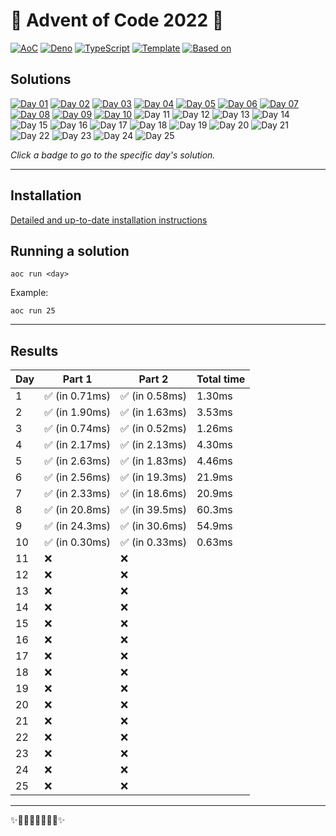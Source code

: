 <!-- Entries between SOLUTIONS and RESULTS tags are auto-generated -->
<!--useTabularResults=true-->

# 🎄 Advent of Code 2022 🎄

[![AoC](https://img.shields.io/badge/AoC-2022-blue.svg?style=flat-square)](https://adventofcode.com/)
[![Deno](https://img.shields.io/badge/Deno-1.28.1-blue.svg?style=flat-square)](https://deno.land/)
[![TypeScript](https://img.shields.io/badge/TypeScript-4.8.3-blue.svg?style=flat-square)](https://www.typescriptlang.org/)
[![Template](https://img.shields.io/badge/Template-deno--aoc-blue.svg?style=flat-square)](https://github.com/samplasion/deno-aoc) [![Based on](https://img.shields.io/badge/Based%20on-aocrunner-blue.svg?style=flat-square)](https://github.com/caderek/aocrunner)

## Solutions

<!--SOLUTIONS-->
[![Day 01](https://img.shields.io/badge/Day%2001-%E2%98%85%E2%98%85-brightgreen.svg?style=flat-square)](/src/day01)
[![Day 02](https://img.shields.io/badge/Day%2002-%E2%98%85%E2%98%85-brightgreen.svg?style=flat-square)](/src/day02)
[![Day 03](https://img.shields.io/badge/Day%2003-%E2%98%85%E2%98%85-brightgreen.svg?style=flat-square)](/src/day03)
[![Day 04](https://img.shields.io/badge/Day%2004-%E2%98%85%E2%98%85-brightgreen.svg?style=flat-square)](/src/day04)
[![Day 05](https://img.shields.io/badge/Day%2005-%E2%98%85%E2%98%85-brightgreen.svg?style=flat-square)](/src/day05)
[![Day 06](https://img.shields.io/badge/Day%2006-%E2%98%85%E2%98%85-brightgreen.svg?style=flat-square)](/src/day06)
[![Day 07](https://img.shields.io/badge/Day%2007-%E2%98%85%E2%98%85-brightgreen.svg?style=flat-square)](/src/day07)
[![Day 08](https://img.shields.io/badge/Day%2008-%E2%98%85%E2%98%85-brightgreen.svg?style=flat-square)](/src/day08)
[![Day 09](https://img.shields.io/badge/Day%2009-%E2%98%85%E2%98%85-brightgreen.svg?style=flat-square)](/src/day09)
[![Day 10](https://img.shields.io/badge/Day%2010-%E2%98%85%E2%98%85-brightgreen.svg?style=flat-square)](/src/day10)
![Day 11](https://img.shields.io/badge/Day%2011-%E2%98%86%E2%98%86-lightgrey.svg?style=flat-square)
![Day 12](https://img.shields.io/badge/Day%2012-%E2%98%86%E2%98%86-lightgrey.svg?style=flat-square)
![Day 13](https://img.shields.io/badge/Day%2013-%E2%98%86%E2%98%86-lightgrey.svg?style=flat-square)
![Day 14](https://img.shields.io/badge/Day%2014-%E2%98%86%E2%98%86-lightgrey.svg?style=flat-square)
![Day 15](https://img.shields.io/badge/Day%2015-%E2%98%86%E2%98%86-lightgrey.svg?style=flat-square)
![Day 16](https://img.shields.io/badge/Day%2016-%E2%98%86%E2%98%86-lightgrey.svg?style=flat-square)
![Day 17](https://img.shields.io/badge/Day%2017-%E2%98%86%E2%98%86-lightgrey.svg?style=flat-square)
![Day 18](https://img.shields.io/badge/Day%2018-%E2%98%86%E2%98%86-lightgrey.svg?style=flat-square)
![Day 19](https://img.shields.io/badge/Day%2019-%E2%98%86%E2%98%86-lightgrey.svg?style=flat-square)
![Day 20](https://img.shields.io/badge/Day%2020-%E2%98%86%E2%98%86-lightgrey.svg?style=flat-square)
![Day 21](https://img.shields.io/badge/Day%2021-%E2%98%86%E2%98%86-lightgrey.svg?style=flat-square)
![Day 22](https://img.shields.io/badge/Day%2022-%E2%98%86%E2%98%86-lightgrey.svg?style=flat-square)
![Day 23](https://img.shields.io/badge/Day%2023-%E2%98%86%E2%98%86-lightgrey.svg?style=flat-square)
![Day 24](https://img.shields.io/badge/Day%2024-%E2%98%86%E2%98%86-lightgrey.svg?style=flat-square)
![Day 25](https://img.shields.io/badge/Day%2025-%E2%98%86%E2%98%86-lightgrey.svg?style=flat-square)
<!--/SOLUTIONS-->

_Click a badge to go to the specific day's solution._

---

## Installation

[Detailed and up-to-date installation instructions](https://github.com/samplasion/deno-aoc)

## Running a solution

```
aoc run <day>
```

Example:

```
aoc run 25
```

---

## Results

<!--RESULTS-->
| Day  | Part 1 | Part 2 | Total time |
|------|--------|--------|------------|
|  1  | ✅ (in 0.71ms) | ✅ (in 0.58ms) | 1.30ms |
|  2  | ✅ (in 1.90ms) | ✅ (in 1.63ms) | 3.53ms |
|  3  | ✅ (in 0.74ms) | ✅ (in 0.52ms) | 1.26ms |
|  4  | ✅ (in 2.17ms) | ✅ (in 2.13ms) | 4.30ms |
|  5  | ✅ (in 2.63ms) | ✅ (in 1.83ms) | 4.46ms |
|  6  | ✅ (in 2.56ms) | ✅ (in 19.3ms) | 21.9ms |
|  7  | ✅ (in 2.33ms) | ✅ (in 18.6ms) | 20.9ms |
|  8  | ✅ (in 20.8ms) | ✅ (in 39.5ms) | 60.3ms |
|  9  | ✅ (in 24.3ms) | ✅ (in 30.6ms) | 54.9ms |
|  10  | ✅ (in 0.30ms) | ✅ (in 0.33ms) | 0.63ms |
|  11  | ❌ | ❌ |  |
|  12  | ❌ | ❌ |  |
|  13  | ❌ | ❌ |  |
|  14  | ❌ | ❌ |  |
|  15  | ❌ | ❌ |  |
|  16  | ❌ | ❌ |  |
|  17  | ❌ | ❌ |  |
|  18  | ❌ | ❌ |  |
|  19  | ❌ | ❌ |  |
|  20  | ❌ | ❌ |  |
|  21  | ❌ | ❌ |  |
|  22  | ❌ | ❌ |  |
|  23  | ❌ | ❌ |  |
|  24  | ❌ | ❌ |  |
|  25  | ❌ | ❌ |  |
<!--/RESULTS-->

---

✨🎄🎁🎄🎅🎄🎁🎄✨